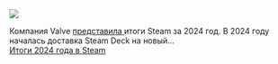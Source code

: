<!--2025-03-17 14:25:08-->
<div class="yb">
  <div class="rss smaller1 habr"><img src="https://habrastorage.org/getpro/habr/upload_files/133/5d9/d38/1335d9d38078bf4e46b9903dc0d7aa64.jpg" /><p>Компания Valve <a href="https://steamcommunity.com/groups/steamworks/announcements/detail/751641001553035272" rel="noopener noreferrer nofollow">представила </a>итоги Steam за 2024&nbsp;год. В 2024&nbsp;году началась доставка Steam Deck на&nbsp;новый... <br><a class="light" href="https://habr.com/ru/news/891632/?utm_source=habrahabr&utm_medium=rss&utm_campaign=891632">Итоги 2024 года в Steam</a></div>
</div>

